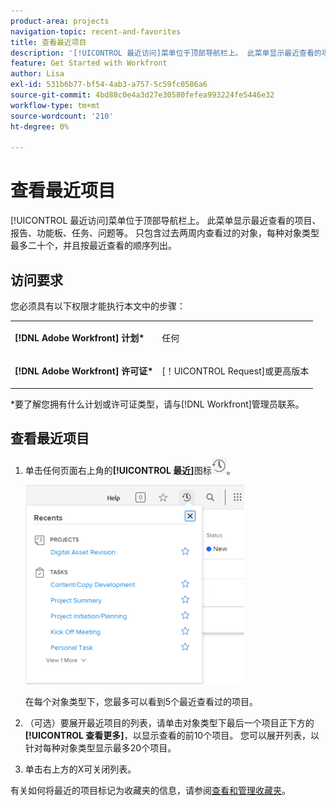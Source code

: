 ```yaml
---
product-area: projects
navigation-topic: recent-and-favorites
title: 查看最近项目
description: '[!UICONTROL 最近访问]菜单位于顶部导航栏上。 此菜单显示最近查看的项目、报告、功能板、任务、问题等。'
feature: Get Started with Workfront
author: Lisa
exl-id: 531b6b77-bf54-4ab3-a757-5c59fc0586a6
source-git-commit: 4bd88c0e4a3d27e30580fefea993224fe5446e32
workflow-type: tm+mt
source-wordcount: '210'
ht-degree: 0%

---
```


# 查看最近项目

[!UICONTROL 最近访问]菜单位于顶部导航栏上。 此菜单显示最近查看的项目、报告、功能板、任务、问题等。 只包含过去两周内查看过的对象，每种对象类型最多二十个，并且按最近查看的顺序列出。

## 访问要求

您必须具有以下权限才能执行本文中的步骤：

<table style="table-layout:auto"> 
 <col> 
 </col> 
 <col> 
 </col> 
 <tbody> 
  <tr> 
   <td role="rowheader"><strong>[!DNL Adobe Workfront] 计划*</strong></td> 
   <td> <p>任何</p> </td> 
  </tr> 
  <tr> 
   <td role="rowheader"><strong>[!DNL Adobe Workfront] 许可证*</strong></td> 
   <td> <p>[！UICONTROL Request]或更高版本</p> </td> 
  </tr> 
 </tbody> 
</table>

&#42;要了解您拥有什么计划或许可证类型，请与[!DNL Workfront]管理员联系。

## 查看最近项目

1. 单击任何页面右上角的&#x200B;**[!UICONTROL 最近]**&#x200B;图标![[!UICONTROL 最近]](assets/recents-icon-40x43.png)。

   ![最近使用列表](assets/recents-list-2022-350x319.png)

   在每个对象类型下，您最多可以看到5个最近查看过的项目。

1. （可选）要展开最近项目的列表，请单击对象类型下最后一个项目正下方的&#x200B;**[!UICONTROL 查看更多]**，以显示查看的前10个项目。 您可以展开列表，以针对每种对象类型显示最多20个项目。
1. 单击右上方的X可关闭列表。

有关如何将最近的项目标记为收藏夹的信息，请参阅[查看和管理收藏夹](../../../workfront-basics/navigate-workfront/recent-and-favorites/view-and-manage-favorites.md)。

